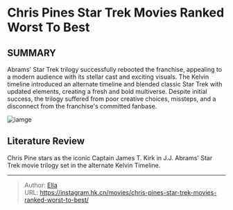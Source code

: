 # Chris Pines Star Trek Movies Ranked Worst To Best


## SUMMARY 


 Abrams&#39; Star Trek trilogy successfully rebooted the franchise, appealing to a modern audience with its stellar cast and exciting visuals. 
 The Kelvin timeline introduced an alternate timeline and blended classic Star Trek with updated elements, creating a fresh and bold multiverse. 
 Despite initial success, the trilogy suffered from poor creative choices, missteps, and a disconnect from the franchise&#39;s committed fanbase. 

![iamge](https://static1.srcdn.com/wordpress/wp-content/uploads/2024/01/chris-pine-in-star-trek-movies.jpg)

## Literature Review

Chris Pine stars as the iconic Captain James T. Kirk in J.J. Abrams&#39; Star Trek movie trilogy set in the alternate Kelvin Timeline.



---

> Author: [Ella](https://instagram.hk.cn/)  
> URL: https://instagram.hk.cn/movies/chris-pines-star-trek-movies-ranked-worst-to-best/  

